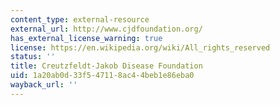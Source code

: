 ```yaml
---
content_type: external-resource
external_url: http://www.cjdfoundation.org/
has_external_license_warning: true
license: https://en.wikipedia.org/wiki/All_rights_reserved
status: ''
title: Creutzfeldt-Jakob Disease Foundation
uid: 1a20ab0d-33f5-4711-8ac4-4beb1e86eba0
wayback_url: ''
---
```

